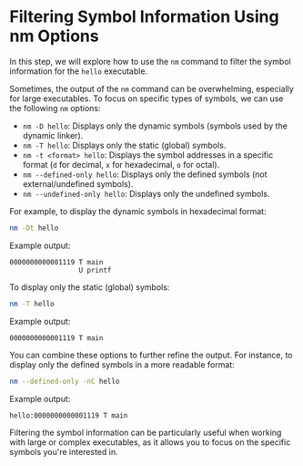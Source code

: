 # Filtering Symbol Information Using nm Options

In this step, we will explore how to use the `nm` command to filter the symbol information for the `hello` executable.

Sometimes, the output of the `nm` command can be overwhelming, especially for large executables. To focus on specific types of symbols, we can use the following `nm` options:

- `nm -D hello`: Displays only the dynamic symbols (symbols used by the dynamic linker).
- `nm -T hello`: Displays only the static (global) symbols.
- `nm -t <format> hello`: Displays the symbol addresses in a specific format (`d` for decimal, `x` for hexadecimal, `o` for octal).
- `nm --defined-only hello`: Displays only the defined symbols (not external/undefined symbols).
- `nm --undefined-only hello`: Displays only the undefined symbols.

For example, to display the dynamic symbols in hexadecimal format:

```bash
nm -Dt hello
```

Example output:

```
0000000000001119 T main
                 U printf
```

To display only the static (global) symbols:

```bash
nm -T hello
```

Example output:

```
0000000000001119 T main
```

You can combine these options to further refine the output. For instance, to display only the defined symbols in a more readable format:

```bash
nm --defined-only -nC hello
```

Example output:

```
hello:0000000000001119 T main
```

Filtering the symbol information can be particularly useful when working with large or complex executables, as it allows you to focus on the specific symbols you're interested in.
